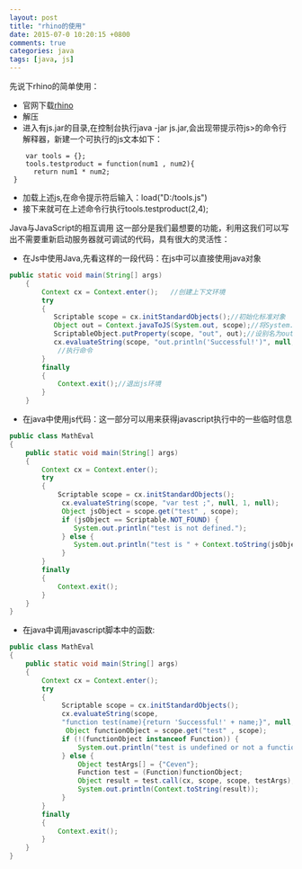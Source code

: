 ```yaml
---
layout: post
title: "rhino的使用"
date: 2015-07-0 10:20:15 +0800
comments: true
categories: java
tags: [java, js]
---
```


先说下rhino的简单使用：

- 官网下载[rhino](http://www.mozilla.org/rhino/)
- 解压
- 进入有js.jar的目录,在控制台执行java -jar js.jar,会出现带提示符js>的命令行解释器，新建一个可执行的js文本如下：
```
	var tools = {}; 
 	tools.testproduct = function(num1 , num2){ 
      return num1 * num2; 
 }
```
- 加载上述js,在命令提示符后输入：load("D:/tools.js")
- 接下来就可在上述命令行执行tools.testproduct(2,4);

<!--more-->

Java与JavaScript的相互调用
这一部分是我们最想要的功能，利用这我们可以写出不需要重新启动服务器就可调试的代码，具有很大的灵活性：

- 在Js中使用Java,先看这样的一段代码：在js中可以直接使用java对象
```java
public static void main(String[] args)   
    {   
        Context cx = Context.enter();   //创建上下文环境
        try  
        {   
           Scriptable scope = cx.initStandardObjects();//初始化标准对象
           Object out = Context.javaToJS(System.out, scope);//将System.out内置
           ScriptableObject.putProperty(scope, "out", out);//设别名为out
           cx.evaluateString(scope, "out.println('Successful!')", null, 1, null);
			//执行命令
        }   
        finally  
        {   
            Context.exit();//退出js环境   
        }   
    }   
```
- 在java中使用js代码：这一部分可以用来获得javascript执行中的一些临时信息
```java
public class MathEval   
{   
    public static void main(String[] args)   
    {   
        Context cx = Context.enter();   
        try  
        {   
        	Scriptable scope = cx.initStandardObjects(); 
        	 cx.evaluateString(scope, "var test ;", null, 1, null); 
        	 Object jsObject = scope.get("test" , scope); 
        	 if (jsObject == Scriptable.NOT_FOUND) { 
        	    System.out.println("test is not defined."); 
        	 } else { 
        	    System.out.println("test is " + Context.toString(jsObject)); 
        	 }
        }   
        finally  
        {   
            Context.exit();   
        }   
    }   
}  
```
- 在java中调用javascript脚本中的函数:
```java
public class MathEval   
{   
    public static void main(String[] args)   
    {   
        Context cx = Context.enter();   
        try  
        {   
        	 Scriptable scope = cx.initStandardObjects(); 
        	 cx.evaluateString(scope, 
        	 "function test(name){return 'Successful!' + name;}", null, 1, null);
        	  Object functionObject = scope.get("test" , scope); 
        	 if (!(functionObject instanceof Function)) { 
        	     System.out.println("test is undefined or not a function."); 
        	 } else { 
        	     Object testArgs[] = {"Ceven"}; 
        	     Function test = (Function)functionObject; 
        	     Object result = test.call(cx, scope, scope, testArgs); 
        	     System.out.println(Context.toString(result)); 
        	 }
        }   
        finally  
        {   
            Context.exit();   
        }   
    }   
}  
```
